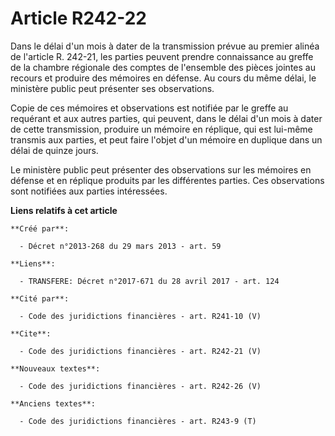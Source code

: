 # Article R242-22

Dans le délai d'un mois à dater de la transmission prévue au premier alinéa de l'article R. 242-21, les parties peuvent
prendre connaissance au greffe de la chambre régionale des comptes de l'ensemble des pièces jointes au recours et produire
des mémoires en défense. Au cours du même délai, le ministère public peut présenter ses observations. 

Copie de ces mémoires et observations est notifiée par le greffe au requérant et aux autres parties, qui peuvent, dans le
délai d'un mois à dater de cette transmission, produire un mémoire en réplique, qui est lui-même transmis aux parties, et
peut faire l'objet d'un mémoire en duplique dans un délai de quinze jours. 

Le ministère public peut présenter des observations sur les mémoires en défense et en réplique produits par les différentes
parties. Ces observations sont notifiées aux parties intéressées.

**Liens relatifs à cet article**

	**Créé par**:

	  - Décret n°2013-268 du 29 mars 2013 - art. 59

	**Liens**:

	  - TRANSFERE: Décret n°2017-671 du 28 avril 2017 - art. 124

	**Cité par**:

	  - Code des juridictions financières - art. R241-10 (V)

	**Cite**:

	  - Code des juridictions financières - art. R242-21 (V)

	**Nouveaux textes**:

	  - Code des juridictions financières - art. R242-26 (V)

	**Anciens textes**:

	  - Code des juridictions financières - art. R243-9 (T)

